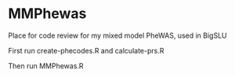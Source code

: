 # MMPhewas
Place for code review for my mixed model PheWAS, used in BigSLU

First run create-phecodes.R and calculate-prs.R

Then run MMPhewas.R
